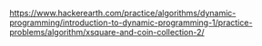 https://www.hackerearth.com/practice/algorithms/dynamic-programming/introduction-to-dynamic-programming-1/practice-problems/algorithm/xsquare-and-coin-collection-2/
